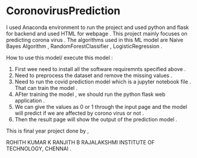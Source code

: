 # CoronovirusPrediction

I used Anaconda environment to run the project and used python and flask for backend and used HTML for webpage . 
This project mainly focuses on predicting corona virus .
The algorithms used in this ML model are Naive Bayes Algorithm , RandomForestClassifier , LogisticRegression . 

How to use this model/ execute this model :

1. First wee need to install all the software requiremnts specified above .
2. Need to preprocess the dataset and remove the missing values .
3. Need to run the covid prediction model which is a jupyter notebook file . That can train the model .
4. AFter training the model , we should run the python flask web application .
5. We can give the values as 0 or 1 through the input page and the model will predict if we are affected by corono virus or not .
6. Then the result page will show the output of the prediction model .


This is final year project done by ,

ROHITH KUMAR K 
RANJITH B
RAJALAKSHMI INSTITUTE OF TECHNOLOGY, CHENNAI . 
